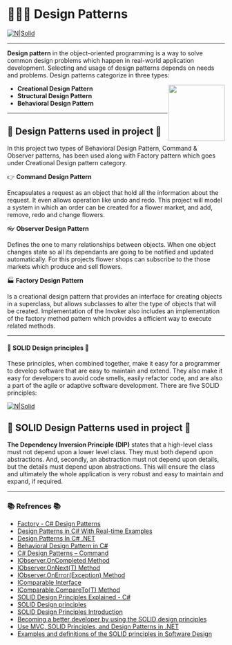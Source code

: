 # 👩🏻‍💻  Design Patterns 
[![N|Solid](https://image.freepik.com/free-vector/woman-with-laptop-education-working-concept_113065-224.jpg)](https://refactoring.guru/design-patterns/csharp)

--------------------------------------
**Design pattern** in the object-oriented programming is a way to solve common design problems which happen in real-world application development. Selecting and usage of design patterns depends on needs and problems. Design patterns categorize in three types: 

<img src="https://cdn4.iconfinder.com/data/icons/seo-and-web-glyph-17/64/seo-and-web-glyph-17-14-512.png" align="right" width="130px" height="130px" /> 

 

- **Creational Design Pattern** 
- **Structural Design Pattern**
- **Behavioral Design Pattern**
---------

## 👾 **Design Patterns used in project** 👾

In this project two types of Behavioral Design Pattern, Command & Observer patterns, has been used along with Factory pattern which goes under Creational Design pattern category. 

👉 **Command Design Pattern**

Encapsulates a request as an object that hold all the information about the request. It even allows operation like undo and redo. This project will model a system in which an order can be created for a flower market, and add, remove, redo and change flowers.

👓 **Observer Design Pattern**

Defines the one to many relationships between objects. When one object changes state so all its dependants are going to be notified and updated automatically. For this projects flower shops can subscribe to the those markets which produce and sell flowers.

🏭 **Factory Design Pattern**

Is a creational design pattern that provides an interface for creating objects in a superclass, but allows subclasses to alter the type of objects that will be created. Implementation of the Invoker also includes an implementation of the factory method pattern which provides a efficient way to execute related methods.

-------

#### 🤖 **SOLID Design principles** 🤖

These principles, when combined together, make it easy for a programmer to develop software that are easy to maintain and extend. They also make it easy for developers to avoid code smells, easily refactor code, and are also a part of the agile or adaptive software development. There are five SOLID principles:

[![N|Solid](https://amitshahi.dev/static/500403c0fabdd69504307a79a5417fd9/be90f/solid.jpg)](https://refactoring.guru/design-patterns/csharp)

## 🤖 **SOLID Design Patterns used in project** 🤖

**The Dependency Inversion Principle (DIP)** states that a high-level class must not depend upon a lower level class. They must both depend upon abstractions. And, secondly, an abstraction must not depend upon details, but the details must depend upon abstractions. This will ensure the class and ultimately the whole application is very robust and easy to maintain and expand, if required.

-------

### 📚 **Refrences** 📚 

- [Factory - C# Design Patterns](https://www.dofactory.com/net/factory-method-design-pattern)
- [Design Patterns in C# With Real-time Examples](https://dotnettutorials.net/course/dot-net-design-patterns/)
- [Design Patterns In C# .NET](https://www.c-sharpcorner.com/UploadFile/bd5be5/design-patterns-in-net/)
- [Behavioral Design Pattern in C#](https://dotnettutorials.net/lesson/behavioral-design-pattern/)
- [C# Design Patterns – Command](https://code-maze.com/command/)
- [IObserver<T>.OnCompleted Method](https://docs.microsoft.com/en-us/dotnet/api/system.iobserver-1.oncompleted?view=net-5.0#System_IObserver_1_OnCompleted)
- [IObserver<T>.OnNext(T) Method](https://docs.microsoft.com/en-us/dotnet/api/system.iobserver-1.onnext?view=net-5.0#System_IObserver_1_OnNext__0_)
- [IObserver<T>.OnError(Exception) Method](https://docs.microsoft.com/en-us/dotnet/api/system.iobserver-1.onerror?view=net-5.0#System_IObserver_1_OnError_System_Exception_)
- [IComparable<T> Interface](https://docs.microsoft.com/en-us/dotnet/api/system.icomparable-1?view=net-5.0)
- [IComparable<T>.CompareTo(T) Method](https://docs.microsoft.com/en-us/dotnet/api/system.icomparable-1.compareto?view=net-5.0#System_IComparable_1_CompareTo__0_)
- [SOLID Design Principles Explained - C#](https://www.dotnettricks.com/learn/designpatterns/solid-design-principles-explained-using-csharp)
- [SOLID Design principles](https://medium.com/@mirzafarrukh13/solid-design-principles-c-de157c500425)
- [SOLID Design Principles Introduction](https://www.youtube.com/watch?v=HLFbeC78YlU&ab_channel=kudvenkat)
- [Becoming a better developer by using the SOLID design principles](https://www.youtube.com/watch?v=rtmFCcjEgEw&list=PLqC1o5z-uQjcByPPS6G6ray-XiTZqgG6f&index=3&t=0s&ab_channel=LaraconEU)
- [Use MVC, SOLID Principles, and Design Patterns in .NET](https://openclassrooms.com/en/courses/5671481-use-mvc-solid-principles-and-design-patterns-in-net)
- [Examples and definitions of the SOLID principles in Software Design](https://blog.scottlogic.com/2018/06/26/solid-principles.html)
